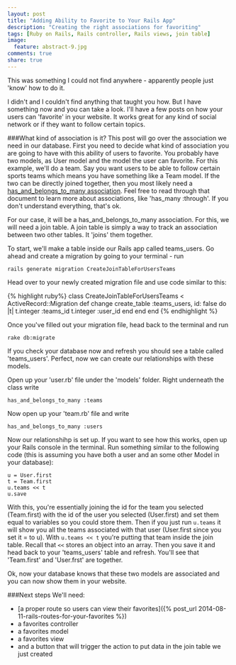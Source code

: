 ```yaml
---
layout: post
title: "Adding Ability to Favorite to Your Rails App"
description: "Creating the right associations for favoriting"
tags: [Ruby on Rails, Rails controller, Rails views, join table]
image:
  feature: abstract-9.jpg
comments: true
share: true
---
```


This was something I could not find anywhere - apparently people just 'know' how to do it. 

I didn't and I couldn't find anything that taught you how. But I have something now and you can take a look. I'll have a few posts on how your users can 'favorite' in your website. It works great for any kind of social network or if they want to follow certain topics.

###What kind of association is it?
This post will go over the association we need in our database. First you need to decide what kind of association you are going to have with this ability of users to favorite. You probably have two models, as User model and the model the user can favorite. For this example, we'll do a team. Say you want users to be able to follow certain sports teams which means you have something like a Team model. If the two can be directly joined together, then you most likely need a [has_and_belongs_to_many association](http://guides.rubyonrails.org/association_basics.html#the-has-and-belongs-to-many-association). Feel free to read through that document to learn more about associations, like 'has_many :through'. If you don't understand everything, that's ok.

For our case, it will be a has_and_belongs_to_many association. For this, we will need a join table. A join table is simply a way to track an association between two other tables. It 'joins' them together. 

To start, we'll make a table inside our Rails app called teams_users. Go ahead and create a migration by going to your terminal - run 
	
	rails generate migration CreateJoinTableForUsersTeams

Head over to your newly created migration file and use code similar to this:

{% highlight ruby%}
class CreateJoinTableForUsersTeams < ActiveRecord::Migration
  def change
    create_table :teams_users, id: false do |t|
      t.integer :teams_id
      t.integer :user_id
      end
    end
  end
{% endhighlight %}

Once you've filled out your migration file, head back to the terminal and run

	rake db:migrate

If you check your database now and refresh you should see a table called 'teams_users'. Perfect, now we can create our relationships with these models.

Open up your 'user.rb' file under the 'models' folder. Right underneath the class write 	

	has_and_belongs_to_many :teams	

Now open up your 'team.rb' file and write

	has_and_belongs_to_many :users

Now our relationshihp is set up. If you want to see how this works, open up your Rails console in the terminal. Run something similar to the following code (this is assuming you have both a user and an some other Model in your database):
	
	u = User.first
	t = Team.first
	u.teams << t
	u.save
	
With this, you're essentially joining the id for the team you selected (Team.first) with the id of the user you selected (User.first) and set them equal to variables so you could store them. Then if you just run `u.teams` it will show you all the teams associated with that user (User.first since you set it = to u). With `u.teams << t` you're putting that team inside the join table. Recall that `<<` stores an object into an array. Then you save it and head back to your 'teams_users' table and refresh. You'll see that 'Team.first' and 'User.frst' are together. 

Ok, now your database knows that these two models are associated and you can now show them in your website.

###Next steps
We'll need:

* [a proper route so users can view their favorites]({% post_url 2014-08-11-rails-routes-for-your-favorites %})
* a favorites controller
* a favorites model
* a favorites view
* and a button that will trigger the action to put data in the join table we just created
